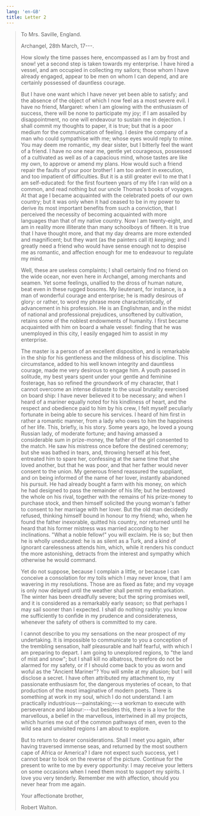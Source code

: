 ```yaml
---
lang: 'en-GB'
title: Letter 2
---
```


> To Mrs. Saville, England.
>
> Archangel, 28th March, 17⁠---.
>
> How slowly the time passes here, encompassed as I am by frost and
> snow! yet a second step is taken towards my enterprise. I have hired a
> vessel, and am occupied in collecting my sailors; those whom I have
> already engaged, appear to be men on whom I can depend, and are
> certainly possessed of dauntless courage.
>
> But I have one want which I have never yet been able to satisfy; and
> the absence of the object of which I now feel as a most severe evil. I
> have no friend, Margaret: when I am glowing with the enthusiasm of
> success, there will be none to participate my joy; if I am assailed by
> disappointment, no one will endeavour to sustain me in dejection. I
> shall commit my thoughts to paper, it is true; but that is a poor
> medium for the communication of feeling. I desire the company of a man
> who could sympathise with me; whose eyes would reply to mine. You may
> deem me romantic, my dear sister, but I bitterly feel the want of a
> friend. I have no one near me, gentle yet courageous, possessed of a
> cultivated as well as of a capacious mind, whose tastes are like my
> own, to approve or amend my plans. How would such a friend repair the
> faults of your poor brother! I am too ardent in execution, and too
> impatient of difficulties. But it is a still greater evil to me that I
> am self-educated: for the first fourteen years of my life I ran wild
> on a common, and read nothing but our uncle Thomas's books of voyages.
> At that age I became acquainted with the celebrated poets of our own
> country; but it was only when it had ceased to be in my power to
> derive its most important benefits from such a conviction, that I
> perceived the necessity of becoming acquainted with more languages
> than that of my native country. Now I am twenty-eight, and am in
> reality more illiterate than many schoolboys of fifteen. It is true
> that I have thought more, and that my day dreams are more extended and
> magnificent; but they want (as the painters call it) *keeping*; and I
> greatly need a friend who would have sense enough not to despise me as
> romantic, and affection enough for me to endeavour to regulate my
> mind.
>
> Well, these are useless complaints; I shall certainly find no friend
> on the wide ocean, nor even here in Archangel, among merchants and
> seamen. Yet some feelings, unallied to the dross of human nature, beat
> even in these rugged bosoms. My lieutenant, for instance, is a man of
> wonderful courage and enterprise; he is madly desirous of glory: or
> rather, to word my phrase more characteristically, of advancement in
> his profession. He is an Englishman, and in the midst of national and
> professional prejudices, unsoftened by cultivation, retains some of
> the noblest endowments of humanity. I first became acquainted with him
> on board a whale vessel: finding that he was unemployed in this city,
> I easily engaged him to assist in my enterprise.
>
> The master is a person of an excellent disposition, and is remarkable
> in the ship for his gentleness and the mildness of his discipline.
> This circumstance, added to his well known integrity and dauntless
> courage, made me very desirous to engage him. A youth passed in
> solitude, my best years spent under your gentle and feminine
> fosterage, has so refined the groundwork of my character, that I
> cannot overcome an intense distaste to the usual brutality exercised
> on board ship: I have never believed it to be necessary; and when I
> heard of a mariner equally noted for his kindliness of heart, and the
> respect and obedience paid to him by his crew, I felt myself
> peculiarly fortunate in being able to secure his services. I heard of
> him first in rather a romantic manner, from a lady who owes to him the
> happiness of her life. This, briefly, is his story. Some years ago, he
> loved a young Russian lady, of moderate fortune; and having amassed a
> considerable sum in prize-money, the father of the girl consented to
> the match. He saw his mistress once before the destined ceremony; but
> she was bathed in tears, and, throwing herself at his feet, entreated
> him to spare her, confessing at the same time that she loved another,
> but that he was poor, and that her father would never consent to the
> union. My generous friend reassured the suppliant, and on being
> informed of the name of her lover, instantly abandoned his pursuit. He
> had already bought a farm with his money, on which he had designed to
> pass the remainder of his life; but he bestowed the whole on his
> rival, together with the remains of his prize-money to purchase stock,
> and then himself solicited the young woman's father to consent to her
> marriage with her lover. But the old man decidedly refused, thinking
> himself bound in honour to my friend; who, when he found the father
> inexorable, quitted his country, nor returned until he heard that his
> former mistress was married according to her inclinations. "What a
> noble fellow!" you will exclaim. He is so; but then he is wholly
> uneducated: he is as silent as a Turk, and a kind of ignorant
> carelessness attends him, which, while it renders his conduct the more
> astonishing, detracts from the interest and sympathy which otherwise
> he would command.
>
> Yet do not suppose, because I complain a little, or because I can
> conceive a consolation for my toils which I may never know, that I am
> wavering in my resolutions. Those are as fixed as fate; and my voyage
> is only now delayed until the weather shall permit my embarkation. The
> winter has been dreadfully severe; but the spring promises well, and
> it is considered as a remarkably early season; so that perhaps I may
> sail sooner than I expected. I shall do nothing rashly: you know me
> sufficiently to confide in my prudence and considerateness, whenever
> the safety of others is committed to my care.
>
> I cannot describe to you my sensations on the near prospect of my
> undertaking. It is impossible to communicate to you a conception of
> the trembling sensation, half pleasurable and half fearful, with which
> I am preparing to depart. I am going to unexplored regions, to "the
> land of mist and snow"; but I shall kill no albatross, therefore do
> not be alarmed for my safety, or if I should come back to you as worn
> and woful as the "Ancient Mariner"? You will smile at my allusion; but
> I will disclose a secret. I have often attributed my attachment to, my
> passionate enthusiasm for, the dangerous mysteries of ocean, to that
> production of the most imaginative of modern poets. There is something
> at work in my soul, which I do not understand. I am practically
> industrious⁠---painstaking;⁠---a workman to execute with perseverance
> and labour:⁠---but besides this, there is a love for the marvellous, a
> belief in the marvellous, intertwined in all my projects, which
> hurries me out of the common pathways of men, even to the wild sea and
> unvisited regions I am about to explore.
>
> But to return to dearer considerations. Shall I meet you again, after
> having traversed immense seas, and returned by the most southern cape
> of Africa or America? I dare not expect such success, yet I cannot
> bear to look on the reverse of the picture. Continue for the present
> to write to me by every opportunity: I may receive your letters on
> some occasions when I need them most to support my spirits. I love you
> very tenderly. Remember me with affection, should you never hear from
> me again.
>
> Your affectionate brother,
>
> Robert Walton.
